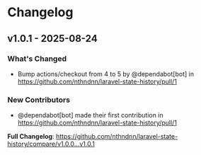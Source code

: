 # Changelog

## v1.0.1 - 2025-08-24

### What's Changed

* Bump actions/checkout from 4 to 5 by @dependabot[bot] in https://github.com/nthndnn/laravel-state-history/pull/1

### New Contributors

* @dependabot[bot] made their first contribution in https://github.com/nthndnn/laravel-state-history/pull/1

**Full Changelog**: https://github.com/nthndnn/laravel-state-history/compare/v1.0.0...v1.0.1
